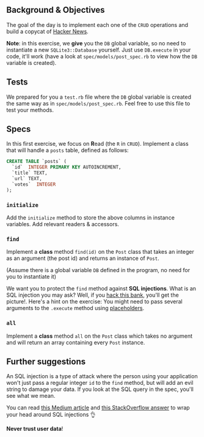 ## Background & Objectives

The goal of the day is to implement each one of the `CRUD` operations and build a copycat of
[Hacker News](https://news.ycombinator.com).

**Note**: in this exercise, we **give** you the `DB` global variable, so
no need to instantiate a new `SQLite3::Database` yourself. Just use `DB.execute` in
your code, it'll work (have a look at `spec/models/post_spec.rb` to view how
the `DB` variable is created).

## Tests
We prepared for you a `test.rb` file where the `DB` global variable is created the same way
as in `spec/models/post_spec.rb`. Feel free to use this file to test your methods.

## Specs

In this first exercise, we focus on **R**ead (the `R` in `CRUD`).
Implement a class that will handle a `posts` table, defined as follows:

```sql
CREATE TABLE `posts` (
  `id`  INTEGER PRIMARY KEY AUTOINCREMENT,
  `title` TEXT,
  `url` TEXT,
  `votes`  INTEGER
);
```

### `initialize`

Add the `initialize` method to store the above columns in instance variables. Add relevant readers & accessors.

### `find`

Implement a **class** method `find(id)` on the `Post` class that takes
an integer as an argument (the post id) and returns an instance
of `Post`.

(Assume there is a global variable `DB` defined in the program, no need for
you to instantiate it)

We want you to protect the `find` method against **SQL injections**. What is an SQL injection you may ask? Well, if you [hack this bank](https://www.hacksplaining.com/exercises/sql-injection#/start), you'll get the picture!.
Here's a hint on the exercise: You might need to pass several arguments to the `.execute` method using [placeholders](http://ruby.bastardsbook.com/chapters/sql/#placeholders-sqlite-gem).

### `all`

Implement a **class** method `all` on the `Post` class which takes
no argument and will return an array containing every `Post` instance.

## Further suggestions

An SQL injection is a type of attack where the person using your application won't just pass a regular integer `id`
to the `find` method, but will add an evil string to damage your data. If you look at the SQL query in the spec, you'll see what we mean.

You can read [this Medium article](https://medium.com/@yelstin.fernandes/how-to-add-items-to-a-database-table-using-ruby-sqlite3-74dcd8f931f9) and [this StackOverflow answer](https://stackoverflow.com/questions/13462112/inserting-ruby-string-into-sqlite#answer-13462218) to wrap your head around SQL injections 👌

**Never trust user data**!
